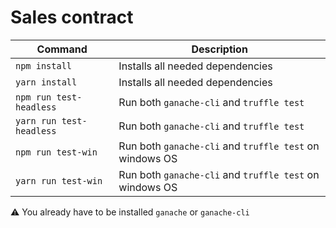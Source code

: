 # Sales contract

| Command  | Description |
| ------------- | ------------- |
| `npm install`  | Installs all needed dependencies  |
| `yarn install`  | Installs all needed dependencies  |
| `npm run test-headless`  | Run both `ganache-cli` and `truffle test`  |
| `yarn run test-headless`  | Run both `ganache-cli` and `truffle test`  |
| `npm run test-win`  | Run both `ganache-cli` and `truffle test` on windows OS  |
| `yarn run test-win`  | Run both `ganache-cli` and `truffle test` on windows OS |

:warning: You already have to be installed `ganache` or `ganache-cli`